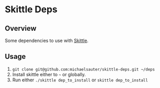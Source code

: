 # Skittle Deps

## Overview
Some dependencies to use with [Skittle](https://github.com/d11wtq/skittle).

## Usage

1. `git clone git@github.com:michaelsauter/skittle-deps.git ~/deps`
2. Install skittle either to `~` or globally.
3. Run either `./skittle dep_to_install` or `skittle dep_to_install`
